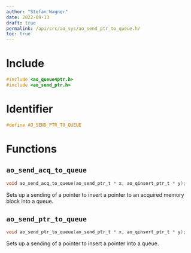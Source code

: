 ```yaml
---
author: "Stefan Wagner"
date: 2022-09-13
draft: true
permalink: /api/src/ao_sys/ao_send_ptr_to_queue.h/
toc: true
---
```


# Include

```c
#include <ao_queue4ptr.h>
#include <ao_send_ptr.h>
```

# Identifier

```c
#define AO_SEND_PTR_TO_QUEUE
```

# Functions

## `ao_send_acq_to_queue`

```c
void ao_send_acq_to_queue(ao_send_ptr_t * x, ao_qinsert_ptr_t * y);
```

Sets up a sending of a pointer to insert a pointer to an acquired memory block into a queue.

## `ao_send_ptr_to_queue`

```c
void ao_send_ptr_to_queue(ao_send_ptr_t * x, ao_qinsert_ptr_t * y);
```

Sets up a sending of a pointer to insert a pointer into a queue.
